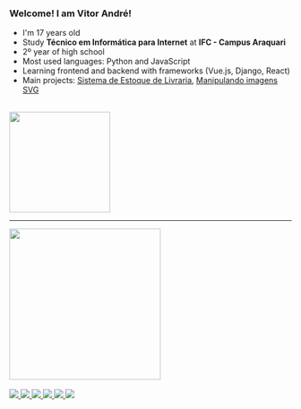 ### Welcome! I am Vitor André!

- I'm 17 years old
- Study <strong>Técnico em Informática para Internet</strong> at <strong>IFC - Campus Araquari</strong>
- 2º year of high school
- Most used languages: Python and JavaScript
- Learning frontend and backend with frameworks (Vue.js, Django, React)
- Main projects: [Sistema de Estoque de Livraria](https://github.com/VitorAndreSilva/livraria), [Manipulando imagens SVG](https://github.com/VitorAndreSilva/svgIntegrador)

<br>
<div>
  <a href="https://github.com/VitorAndreSilva">
  <!--<img height="180em" src="https://github-readme-stats.vercel.app/api?username=VitorAndreSilva&show_icons=true&theme=dark"/>-->
  <img height="180em" src="https://github-readme-stats.vercel.app/api/top-langs/?username=VitorAndreSilva&layout=compact&theme=dark"/>
  <hr>
  <img height="270em" src="https://github-readme-activity-graph.vercel.app/graph?username=VitorAndreSilva&theme=github-dark"/>
</div>
<br>
<div>
  <img src="https://img.shields.io/badge/Python-3776AB?style=for-the-badge&logo=python&logoColor=white"/>
  <img src="https://img.shields.io/badge/JavaScript-F7DF1E?style=for-the-badge&logo=javascript&logoColor=black"/>
  <img src="https://img.shields.io/badge/Typescript-4FC08D?style=for-the-badge&logo=typescript&logoColor=white"/>
  <img src="https://img.shields.io/badge/Django-092E20?style=for-the-badge&logo=django&logoColor=white"/>
  <img src="https://img.shields.io/badge/Vue.js-4FC08D?style=for-the-badge&logo=vue.js&logoColor=white"/>
  <img src="https://img.shields.io/badge/React-4FC08D?style=for-the-badge&logo=react&logoColor=white"/>
</div>
